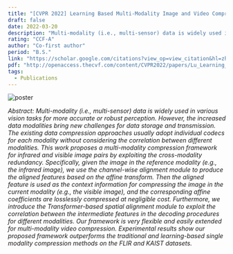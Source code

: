 ```yaml
---
title: "[CVPR 2022] Learning Based Multi-Modality Image and Video Compression"
draft: false
date: 2022-03-20
description: "Multi-modality (i.e., multi-sensor) data is widely used in various vision tasks for more accurate or robust perception. This work proposes a multi-modality compression framework for infrared and visible image pairs by exploiting the cross-modality redundancy."
rating: "CCF-A"
author: "Co-first author"
period: "B.S."
link: "https://scholar.google.com/citations?view_op=view_citation&hl=zh-CN&user=ZkcJasgAAAAJ&citation_for_view=ZkcJasgAAAAJ:u5HHmVD_uO8C"
pdf: "http://openaccess.thecvf.com/content/CVPR2022/papers/Lu_Learning_Based_Multi-Modality_Image_and_Video_Compression_CVPR_2022_paper.pdf"
tags:
  - Publications
---
```


![poster](poster.jpg)

*Abstract: Multi-modality (i.e., multi-sensor) data is widely used in various vision tasks for more accurate or robust perception. However, the increased data modalities bring new challenges for data storage and transmission. The existing data compression approaches usually adopt individual codecs for each modality without considering the correlation between different modalities. This work proposes a multi-modality compression framework for infrared and visible image pairs by exploiting the cross-modality redundancy. Specifically, given the image in the reference modality (e.g., the infrared image), we use the channel-wise alignment module to produce the aligned features based on the affine transform. Then the aligned feature is used as the context information for compressing the image in the current modality (e.g., the visible image), and the corresponding affine coefficients are losslessly compressed at negligible cost. Furthermore, we introduce the Transformer-based spatial alignment module to exploit the correlation between the intermediate features in the decoding procedures for different modalities. Our framework is very flexible and easily extended for multi-modality video compression. Experimental results show our proposed framework outperforms the traditional and learning-based single modality compression methods on the FLIR and KAIST datasets.*
